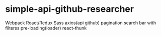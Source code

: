 # simple-api-github-researcher

Webpack
React/Redux
Sass
axios(api github)
pagination
search bar with filterss
pre-loading(loader)
react-thunk
